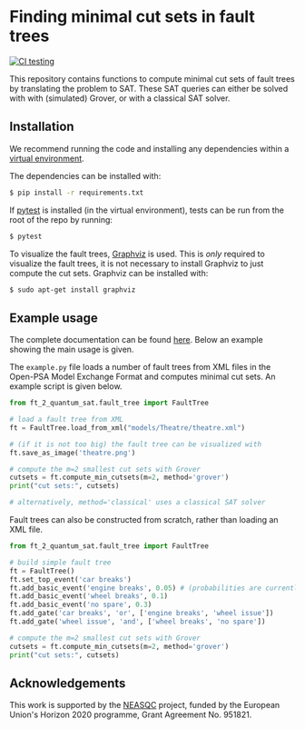 # Finding minimal cut sets in fault trees

[![CI testing](https://github.com/sebastiaanbrand/ft-2-quantum-sat/actions/workflows/python-app.yml/badge.svg)](https://github.com/sebastiaanbrand/ft-2-quantum-sat/actions/workflows/python-app.yml)

This repository contains functions to compute minimal cut sets of fault trees by translating the problem to SAT. These SAT queries can either be solved with with (simulated) Grover, or with a classical SAT solver.


## Installation
We recommend running the code and installing any dependencies within a [virtual environment](https://docs.python.org/3/tutorial/venv.html).

The dependencies can be installed with:
```bash
$ pip install -r requirements.txt
```

If [pytest](https://docs.pytest.org/en/6.2.x/getting-started.html) is installed (in the virtual environment), tests can be run from the root of the repo by running:
```bash
$ pytest
```

To visualize the fault trees, [Graphviz](https://graphviz.org/) is used. This is _only_ required to visualize the fault trees, it is not necessary to install Graphviz to just compute the cut sets. Graphviz can be installed with:
```bash
$ sudo apt-get install graphviz
```


## Example usage

The complete documentation can be found [here](https://neasqc.github.io/ft-2-quantum-sat/). Below an example showing the main usage is given.

The `example.py` file loads a number of fault trees from XML files in the Open-PSA Model Exchange Format and computes minimal cut sets. An example script is given below.

```python
from ft_2_quantum_sat.fault_tree import FaultTree

# load a fault tree from XML
ft = FaultTree.load_from_xml("models/Theatre/theatre.xml")

# (if it is not too big) the fault tree can be visualized with
ft.save_as_image('theatre.png')

# compute the m=2 smallest cut sets with Grover
cutsets = ft.compute_min_cutsets(m=2, method='grover') 
print("cut sets:", cutsets)

# alternatively, method='classical' uses a classical SAT solver
```


Fault trees can also be constructed from scratch, rather than loading an XML file.

```python
from ft_2_quantum_sat.fault_tree import FaultTree

# build simple fault tree
ft = FaultTree()
ft.set_top_event('car breaks')
ft.add_basic_event('engine breaks', 0.05) # (probabilities are currently ignored)
ft.add_basic_event('wheel breaks', 0.1)
ft.add_basic_event('no spare', 0.3)
ft.add_gate('car breaks', 'or', ['engine breaks', 'wheel issue'])
ft.add_gate('wheel issue', 'and', ['wheel breaks', 'no spare'])

# compute the m=2 smallest cut sets with Grover
cutsets = ft.compute_min_cutsets(m=2, method='grover') 
print("cut sets:", cutsets)
```

## Acknowledgements
This work is supported by the [NEASQC](https://cordis.europa.eu/project/id/951821) project, funded by the European Union's Horizon 2020 programme, Grant Agreement No. 951821.
